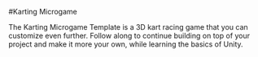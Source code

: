 #Karting Microgame

The Karting Microgame Template is a 3D kart racing game that you can customize even further. Follow along to continue building on top of your project and make it more your own, while learning the basics of Unity.
